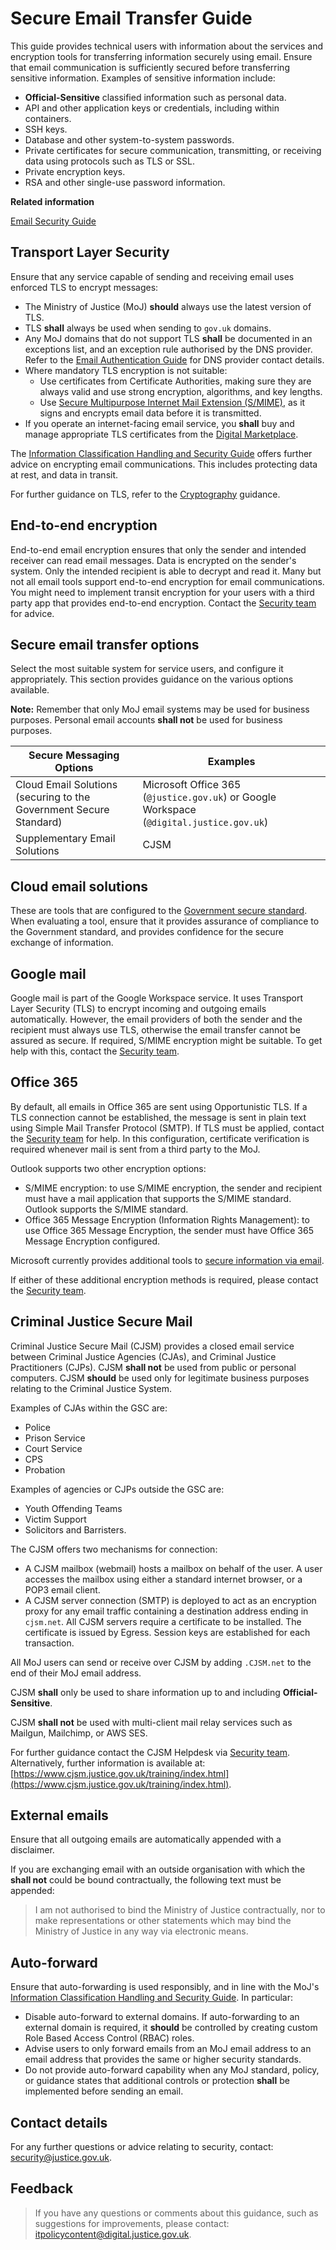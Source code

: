 # Secure Email Transfer Guide

This guide provides technical users with information about the services and encryption tools for transferring information securely using email. Ensure that email communication is sufficiently secured before transferring sensitive information. Examples of sensitive information include:

-   **Official-Sensitive** classified information such as personal data.
-   API and other application keys or credentials, including within containers.
-   SSH keys.
-   Database and other system-to-system passwords.
-   Private certificates for secure communication, transmitting, or receiving data using protocols such as TLS or SSL.
-   Private encryption keys.
-   RSA and other single-use password information.

**Related information**  


[Email Security Guide](email-security-guide.md)

## Transport Layer Security

Ensure that any service capable of sending and receiving email uses enforced TLS to encrypt messages:

-   The Ministry of Justice \(MoJ\) **should** always use the latest version of TLS.
-   TLS **shall** always be used when sending to `gov.uk` domains.
-   Any MoJ domains that do not support TLS **shall** be documented in an exceptions list, and an exception rule authorised by the DNS provider. Refer to the [Email Authentication Guide](email-authentication-guide.md) for DNS provider contact details.
-   Where mandatory TLS encryption is not suitable:
    -   Use certificates from Certificate Authorities, making sure they are always valid and use strong encryption, algorithms, and key lengths.
    -   Use [Secure Multipurpose Internet Mail Extension \(S/MIME\)](https://en.wikipedia.org/wiki/S/MIME), as it signs and encrypts email data before it is transmitted.
-   If you operate an internet-facing email service, you **shall** buy and manage appropriate TLS certificates from the [Digital Marketplace](https://www.digitalmarketplace.service.gov.uk/).

The [Information Classification Handling and Security Guide](information-classification-handling-and-security-guide.md) offers further advice on encrypting email communications. This includes protecting data at rest, and data in transit.

For further guidance on TLS, refer to the [Cryptography](cryptography.md) guidance.

## End-to-end encryption

End-to-end email encryption ensures that only the sender and intended receiver can read email messages. Data is encrypted on the sender's system. Only the intended recipient is able to decrypt and read it. Many but not all email tools support end-to-end encryption for email communications. You might need to implement transit encryption for your users with a third party app that provides end-to-end encryption. Contact the [Security team](mailto:security@justice.gov.uk) for advice.

## Secure email transfer options

Select the most suitable system for service users, and configure it appropriately. This section provides guidance on the various options available.

**Note:** Remember that only MoJ email systems may be used for business purposes. Personal email accounts **shall not** be used for business purposes.

|Secure Messaging Options|Examples|
|------------------------|--------|
|Cloud Email Solutions \(securing to the Government Secure Standard\)|Microsoft Office 365 \(`@justice.gov.uk`\) or Google Workspace \(`@digital.justice.gov.uk`\)|
|Supplementary Email Solutions|CJSM|

## Cloud email solutions

These are tools that are configured to the [Government secure standard](https://www.gov.uk/guidance/securing-government-email). When evaluating a tool, ensure that it provides assurance of compliance to the Government standard, and provides confidence for the secure exchange of information.

## Google mail

Google mail is part of the Google Workspace service. It uses Transport Layer Security \(TLS\) to encrypt incoming and outgoing emails automatically. However, the email providers of both the sender and the recipient must always use TLS, otherwise the email transfer cannot be assured as secure. If required, S/MIME encryption might be suitable. To get help with this, contact the [Security team](mailto:security@justice.gov.uk).

## Office 365

By default, all emails in Office 365 are sent using Opportunistic TLS. If a TLS connection cannot be established, the message is sent in plain text using Simple Mail Transfer Protocol \(SMTP\). If TLS must be applied, contact the [Security team](mailto:security@justice.gov.uk) for help. In this configuration, certificate verification is required whenever mail is sent from a third party to the MoJ.

Outlook supports two other encryption options:

-   S/MIME encryption: to use S/MIME encryption, the sender and recipient must have a mail application that supports the S/MIME standard. Outlook supports the S/MIME standard.
-   Office 365 Message Encryption \(Information Rights Management\): to use Office 365 Message Encryption, the sender must have Office 365 Message Encryption configured.

Microsoft currently provides additional tools to [secure information via email](https://www.microsoft.com/en-us/microsoft-365/blog/2018/04/05/defend-yourself-from-cybercrime-with-new-office-365-capabilities/).

If either of these additional encryption methods is required, please contact the [Security team](mailto:security@justice.gov.uk).

## Criminal Justice Secure Mail

Criminal Justice Secure Mail \(CJSM\) provides a closed email service between Criminal Justice Agencies \(CJAs\), and Criminal Justice Practitioners \(CJPs\). CJSM **shall not** be used from public or personal computers. CJSM **should** be used only for legitimate business purposes relating to the Criminal Justice System.

Examples of CJAs within the GSC are:

-   Police
-   Prison Service
-   Court Service
-   CPS
-   Probation

Examples of agencies or CJPs outside the GSC are:

-   Youth Offending Teams
-   Victim Support
-   Solicitors and Barristers.

The CJSM offers two mechanisms for connection:

-   A CJSM mailbox \(webmail\) hosts a mailbox on behalf of the user. A user accesses the mailbox using either a standard internet browser, or a POP3 email client.
-   A CJSM server connection \(SMTP\) is deployed to act as an encryption proxy for any email traffic containing a destination address ending in `cjsm.net`. All CJSM servers require a certificate to be installed. The certificate is issued by Egress. Session keys are established for each transaction.

All MoJ users can send or receive over CJSM by adding `.CJSM.net` to the end of their MoJ email address.

CJSM **shall** only be used to share information up to and including **Official-Sensitive**.

CJSM **shall not** be used with multi-client mail relay services such as Mailgun, Mailchimp, or AWS SES.

For further guidance contact the CJSM Helpdesk via [Security team](mailto:security@justice.gov.uk). Alternatively, further information is available at: [https://www.cjsm.justice.gov.uk/training/index.html](https://www.cjsm.justice.gov.uk/training/index.html).

## External emails

Ensure that all outgoing emails are automatically appended with a disclaimer.

If you are exchanging email with an outside organisation with which the **shall not** could be bound contractually, the following text must be appended:

> I am not authorised to bind the Ministry of Justice contractually, nor to make representations or other statements which may bind the Ministry of Justice in any way via electronic means.

## Auto-forward

Ensure that auto-forwarding is used responsibly, and in line with the MoJ's [Information Classification Handling and Security Guide](information-classification-handling-and-security-guide.md). In particular:

-   Disable auto-forward to external domains. If auto-forwarding to an external domain is required, it **should** be controlled by creating custom Role Based Access Control \(RBAC\) roles.
-   Advise users to only forward emails from an MoJ email address to an email address that provides the same or higher security standards.
-   Do not provide auto-forward capability when any MoJ standard, policy, or guidance states that additional controls or protection **shall** be implemented before sending an email.

## Contact details

For any further questions or advice relating to security, contact: [security@justice.gov.uk](mailto:security@justice.gov.uk).

## Feedback

> If you have any questions or comments about this guidance, such as suggestions for improvements, please contact: [itpolicycontent@digital.justice.gov.uk](mailto:itpolicycontent@digital.justice.gov.uk).

